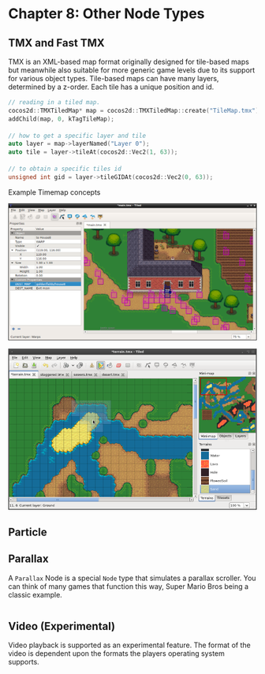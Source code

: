 # Chapter 8: Other Node Types

## TMX and Fast TMX
TMX is an XML-based map format originally designed for tile-based maps but
meanwhile also suitable for more generic game levels due to its support
for various object types. Tile-based maps can have many layers, determined by a z-order. Each tile has a unique position and id.

```cpp
// reading in a tiled map.
cocos2d::TMXTiledMap* map = cocos2d::TMXTiledMap::create("TileMap.tmx");
addChild(map, 0, kTagTileMap);

// how to get a specific layer and tile
auto layer = map->layerNamed("Layer 0");
auto tile = layer->tileAt(cocos2d::Vec2(1, 63));

// to obtain a specific tiles id
unsigned int gid = layer->tileGIDAt(cocos2d::Vec2(0, 63));
```
Example Timemap concepts

![](7/tilemap1.png "timemap1")

![](7/tilemap2.png "timemap2")

## Particle
    
## Parallax
A `Parallax` Node is a special `Node` type that simulates a parallax scroller. You can think of many games that function this way, Super Mario Bros being a classic example.
```cpp

```

## Video (Experimental)
Video playback is supported as an experimental feature. The format of the video is dependent upon the formats the players operating system supports.
```cpp

```


